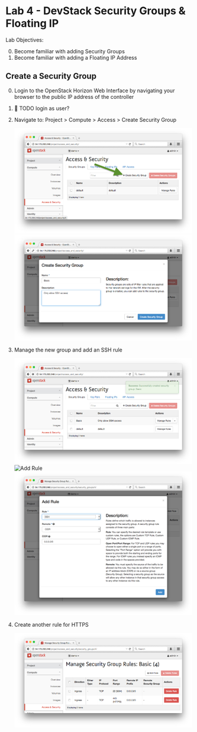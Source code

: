 # Lab 4 - DevStack Security Groups & Floating IP 

  Lab Objectives:

  0. Become familiar with adding Security Groups
  0. Become familiar with adding a Floating IP Address

## Create a Security Group

  0. Login to the OpenStack Horizon Web Interface by navigating your browser to the public IP address of the controller
  0. :red_circle: TODO login as user?
  0. Navigate to: Project > Compute > Access > Create Security Group

     ![Create Security Group](img/security-create.png)
     ![Create Security Group](img/security-create2.png)

  0. Manage the new group and add an SSH rule
  
     ![Manage Group](img/security-manage.png) 
     ![Add Rule](secuirty-add.png) 
     ![Create Rule](img/security-ssh.png) 

  0. Create another rule for HTTPS

     ![New Rules](img/security-rules.png)

